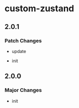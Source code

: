 # custom-zustand

## 2.0.1

### Patch Changes

- update

- init

## 2.0.0

### Major Changes

- init

